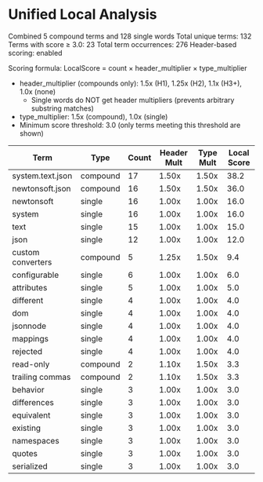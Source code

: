 # Unified Local Analysis

Combined 5 compound terms and 128 single words
Total unique terms: 132
Terms with score ≥ 3.0: 23
Total term occurrences: 276
Header-based scoring: enabled

Scoring formula: LocalScore = count × header_multiplier × type_multiplier
- header_multiplier (compounds only): 1.5x (H1), 1.25x (H2), 1.1x (H3+), 1.0x (none)
  - Single words do NOT get header multipliers (prevents arbitrary substring matches)
- type_multiplier: 1.5x (compound), 1.0x (single)
- Minimum score threshold: 3.0 (only terms meeting this threshold are shown)

| Term | Type | Count | Header Mult | Type Mult | Local Score |
|------|------|-------|-------------|-----------|-------------|
| system.text.json | compound | 17 | 1.50x | 1.50x | 38.2 |
| newtonsoft.json | compound | 16 | 1.50x | 1.50x | 36.0 |
| newtonsoft | single | 16 | 1.00x | 1.00x | 16.0 |
| system | single | 16 | 1.00x | 1.00x | 16.0 |
| text | single | 15 | 1.00x | 1.00x | 15.0 |
| json | single | 12 | 1.00x | 1.00x | 12.0 |
| custom converters | compound | 5 | 1.25x | 1.50x | 9.4 |
| configurable | single | 6 | 1.00x | 1.00x | 6.0 |
| attributes | single | 5 | 1.00x | 1.00x | 5.0 |
| different | single | 4 | 1.00x | 1.00x | 4.0 |
| dom | single | 4 | 1.00x | 1.00x | 4.0 |
| jsonnode | single | 4 | 1.00x | 1.00x | 4.0 |
| mappings | single | 4 | 1.00x | 1.00x | 4.0 |
| rejected | single | 4 | 1.00x | 1.00x | 4.0 |
| read-only | compound | 2 | 1.10x | 1.50x | 3.3 |
| trailing commas | compound | 2 | 1.10x | 1.50x | 3.3 |
| behavior | single | 3 | 1.00x | 1.00x | 3.0 |
| differences | single | 3 | 1.00x | 1.00x | 3.0 |
| equivalent | single | 3 | 1.00x | 1.00x | 3.0 |
| existing | single | 3 | 1.00x | 1.00x | 3.0 |
| namespaces | single | 3 | 1.00x | 1.00x | 3.0 |
| quotes | single | 3 | 1.00x | 1.00x | 3.0 |
| serialized | single | 3 | 1.00x | 1.00x | 3.0 |
